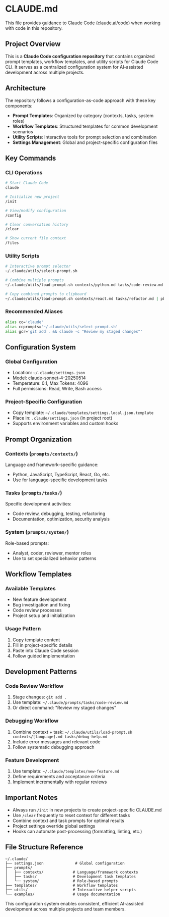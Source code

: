 # CLAUDE.md

This file provides guidance to Claude Code (claude.ai/code) when working with code in this repository.

## Project Overview

This is a **Claude Code configuration repository** that contains organized prompt templates, workflow templates, and utility scripts for Claude Code CLI. It serves as a centralized configuration system for AI-assisted development across multiple projects.

## Architecture

The repository follows a configuration-as-code approach with these key components:

- **Prompt Templates**: Organized by category (contexts, tasks, system roles)
- **Workflow Templates**: Structured templates for common development scenarios
- **Utility Scripts**: Interactive tools for prompt selection and combination
- **Settings Management**: Global and project-specific configuration files

## Key Commands

### CLI Operations
```bash
# Start Claude Code
claude

# Initialize new project
/init

# View/modify configuration
/config

# Clear conversation history
/clear

# Show current file context
/files
```

### Utility Scripts
```bash
# Interactive prompt selector
~/.claude/utils/select-prompt.sh

# Combine multiple prompts
~/.claude/utils/load-prompt.sh contexts/python.md tasks/code-review.md

# Copy combined prompts to clipboard
~/.claude/utils/load-prompt.sh contexts/react.md tasks/refactor.md | pbcopy
```

### Recommended Aliases
```bash
alias cc='claude'
alias ccprompts='~/.claude/utils/select-prompt.sh'
alias gcr='git add . && claude -c "Review my staged changes"'
```

## Configuration System

### Global Configuration
- Location: `~/.claude/settings.json`
- Model: claude-sonnet-4-20250514
- Temperature: 0.1, Max Tokens: 4096
- Full permissions: Read, Write, Bash access

### Project-Specific Configuration
- Copy template: `~/.claude/templates/settings.local.json.template`
- Place in: `.claude/settings.json` (in project root)
- Supports environment variables and custom hooks

## Prompt Organization

### Contexts (`prompts/contexts/`)
Language and framework-specific guidance:
- Python, JavaScript, TypeScript, React, Go, etc.
- Use for language-specific development tasks

### Tasks (`prompts/tasks/`)
Specific development activities:
- Code review, debugging, testing, refactoring
- Documentation, optimization, security analysis

### System (`prompts/system/`)
Role-based prompts:
- Analyst, coder, reviewer, mentor roles
- Use to set specialized behavior patterns

## Workflow Templates

### Available Templates
- New feature development
- Bug investigation and fixing
- Code review processes
- Project setup and initialization

### Usage Pattern
1. Copy template content
2. Fill in project-specific details
3. Paste into Claude Code session
4. Follow guided implementation

## Development Patterns

### Code Review Workflow
1. Stage changes: `git add .`
2. Use template: `~/.claude/prompts/tasks/code-review.md`
3. Or direct command: "Review my staged changes"

### Debugging Workflow
1. Combine context + task: `~/.claude/utils/load-prompt.sh contexts/[language].md tasks/debug-help.md`
2. Include error messages and relevant code
3. Follow systematic debugging approach

### Feature Development
1. Use template: `~/.claude/templates/new-feature.md`
2. Define requirements and acceptance criteria
3. Implement incrementally with regular reviews

## Important Notes

- Always run `/init` in new projects to create project-specific CLAUDE.md
- Use `/clear` frequently to reset context for different tasks
- Combine context and task prompts for optimal results
- Project settings override global settings
- Hooks can automate post-processing (formatting, linting, etc.)

## File Structure Reference

```
~/.claude/
├── settings.json              # Global configuration
├── prompts/
│   ├── contexts/             # Language/framework contexts
│   ├── tasks/                # Development task templates
│   └── system/               # Role-based prompts
├── templates/                # Workflow templates
├── utils/                    # Interactive helper scripts
└── examples/                 # Usage documentation
```

This configuration system enables consistent, efficient AI-assisted development across multiple projects and team members.